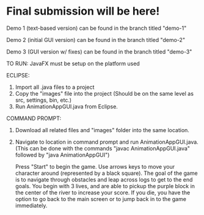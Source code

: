# Final submission will be here!

Demo 1 (text-based version) can be found in the branch titled "demo-1"

Demo 2 (initial GUI version) can be found in the branch titled "demo-2"

Demo 3 (GUI version w/ fixes) can be found in the branch titled "demo-3"

TO RUN:
JavaFX must be setup on the platform used

ECLIPSE: 
1. Import all .java files to a project
2. Copy the "images" file into the project (Should be on the same level as src, settings, bin, etc.)
3. Run AnimationAppGUI.java from Eclipse.

COMMAND PROMPT:
1. Download all related files and "images" folder into the same location.
2. Navigate to location in command prompt and run AnimationAppGUI.java.
    (This can be done with the commands "javac AnimationAppGUI.java" followed by "java AnimationAppGUI")
    
    Press "Start" to begin the game. Use arrows keys to move your character around (represented by a black square). The goal of the game is to navigate through obstacles and leap across logs to get to the end goals. You begin with 3 lives, and are able to pickup the purple block in the center of the river to increase your score. If you die, you have the option to go back to the main screen or to jump back in to the game immediately.

